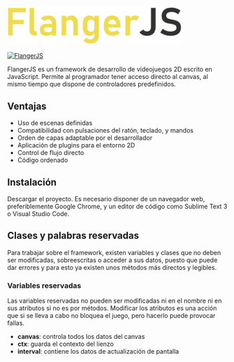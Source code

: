 <img width="400" src="assets/logo_min.png">

[![FlangerJS](https://img.shields.io/badge/version-v1.0.0-blue.svg)](https://flangerjs.org)

FlangerJS es un framework de desarrollo de videojuegos 2D escrito en JavaScript. Permite al programador tener acceso directo al canvas, al mismo tiempo que dispone de controladores predefinidos.

## Ventajas
- Uso de escenas definidas
- Compatibilidad con pulsaciones del ratón, teclado, y mandos
- Orden de capas adaptable por el desarrollador
- Aplicación de plugins para el entorno 2D
- Control de flujo directo
- Código ordenado

## Instalación
Descargar el proyecto. Es necesario disponer de un navegador web, preferiblemente Google Chrome, y un editor de código como Sublime Text 3 o Visual Studio Code.

## Clases y palabras reservadas
Para trabajar sobre el framework, existen variables y clases que no deben ser modificadas, sobreescritas o acceder a sus datos, puesto que puede dar errores y para esto ya existen unos métodos más directos y legibles.

### Variables reservadas
Las variables reservadas no pueden ser modificadas ni en el nombre ni en sus atributos si no es por métodos. Modificar los atributos es una acción que si se lleva a cabo no bloquea el juego, pero hacerlo puede provocar fallas.
- **canvas**: controla todos los datos del canvas
- **ctx**: guarda el contexto del lienzo
- **interval**: contiene los datos de actualización de pantalla

